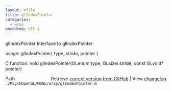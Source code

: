 ```yaml
---
layout: mfile
title: glIndexPointer
categories:
  - wrap
encoding: UTF-8
---
```


glIndexPointer  Interface to glIndexPointer  

usage:  glIndexPointer( type, stride, pointer )  

C function:  void glIndexPointer(GLenum type, GLsizei stride, const GLvoid\* pointer)  


<div class="code_header" style="text-align:right;">
  <span style="float:left;">Path&nbsp;&nbsp;</span> <span class="counter">Retrieve <a href=
  "https://raw.github.com/Psychtoolbox-3/Psychtoolbox-3/beta/./PsychOpenGL/MOGL/wrap/glIndexPointer.m">current version from GitHub</a> | View <a href=
  "https://github.com/Psychtoolbox-3/Psychtoolbox-3/commits/beta/./PsychOpenGL/MOGL/wrap/glIndexPointer.m">changelog</a></span>
</div>
<div class="code">
  <code>./PsychOpenGL/MOGL/wrap/glIndexPointer.m</code>
</div>
